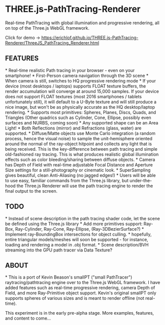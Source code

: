 # THREE.js-PathTracing-Renderer
Real-time PathTracing with global illumination and progressive rendering, all on top of the Three.js WebGL framework. <br>

Click for demo -> https://erichlof.github.io/THREE.js-PathTracing-Renderer/ThreeJS_PathTracing_Renderer.html

<h2>FEATURES</h2>
* Real-time realistic Path tracing in your browser - even on your smartphone!
* First-Person camera navigation through the 3D scene
* When camera is still, switches to HQ progressive rendering mode
* If your device (most desktops / laptops) supports FLOAT texture buffers, the render accumulation will converge at around 15,000 samples.  If your device does not support FLOAT textures (most 2016 smartphones / tablets unfortunately still), it will default to a U-Byte texture and will still produce a nice image, but won't be as physically accurate as the HQ desktop/laptop rendering.
* Supports most primitives: Spheres, Planes, Discs, Quads, and Triangles (Other quadrics such as Cylinder, Cone, Ellipse, possibly even surfaces and NURBS, coming soon)
* Any supported shape can be an Area Light!
* Both Reflections (mirror) and Refractions (glass, water) are supported.
* Diffuse/Matte objects use Monte Carlo integration (a random process, hence the visual noise) to sample the unit-hemisphere oriented around the normal of the ray-object hitpoint and collects any light that is being received.  This is the key-difference between path tracing and simple old-fashioned ray tracing.  This is what produces realistic global illumination effects such as color bleeding/sharing between diffuse objects.
* Camera has Depth of Field with real-time adjustable Focal Distance and Aperture Size settings for a still-photography or cinematic look.
* SuperSampling gives beautiful, clean Anti-Aliasing (no jagged edges!)
* Users will be able to use easy, familiar commands from the Three.js library, but under-the-hood the Three.js Renderer will use the path tracing engine to render the final output to the screen.


<h2>TODO</h2>
* Instead of scene description in the path tracing shader code, let the scene be defined using the Three.js library
* Add more primitives support: Ray-Box, Ray-Cylinder, Ray-Cone, Ray-Ellipse, (Ray-3DBezierSurface?)
* Implement ray-BoundingBox intersections for object culling.
* hopefully, entire triangular models/meshes will soon be supported - for instance, loading and rendering a model in .obj format.
* Scene description/BVH streaming into the GPU path tracer via Data Texture?


<h2>ABOUT</h2>
* This is a port of Kevin Beason's smallPT ("small PathTracer") raytracing/pathtracing engine over to the Three.js WebGL framework.  I have added features such as real-time progressive rendering, camera Depth of Field, and more Ray-Primitive object support. Kevin's original smallPT only supports spheres of various sizes and is meant to render offline (not real-time).

This experiment is in the early pre-alpha stage.  More examples, features, and content to come...
